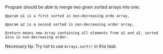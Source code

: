 Program should be able to merge two given sorted arrays into one:

```
@param a1 is a first sorted in non-decreasing orde array,

@param a2 is a second sorted in non-decreasing order array,

@return means new array containing all elements from a1 and a2, sorted also in non-decreasing order.
```

Necessary tip: 
Try not to use ```Arrays.sort()``` in this task.
